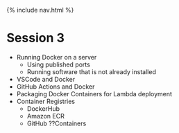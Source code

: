 {% include nav.html %}

# Session 3 

- Running Docker on a server
  - Using published ports
  - Running software that is not already installed
- VSCode and Docker
- GitHub Actions and Docker
- Packaging Docker Containers for Lambda deployment
- Container Registries
  - DockerHub
  - Amazon ECR
  - GitHub ??Containers
